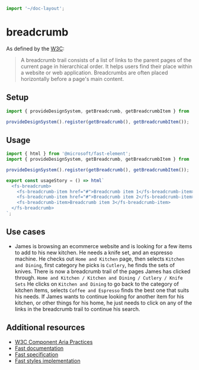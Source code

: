 ```js script
import '~/doc-layout';
```

# breadcrumb

As defined by the [W3C](https://w3c.github.io/aria-practices/#breadcrumb):

> A breadcrumb trail consists of a list of links to the parent pages of the current page in hierarchical order. It helps users find their place within a website or web application. Breadcrumbs are often placed horizontally before a page's main content.

## Setup

```ts
import { provideDesignSystem, getBreadcrumb, getBreadcrumbItem } from '@divriots/starter-furious';

provideDesignSystem().register(getBreadcrumb(), getBreadcrumbItem());
```

## Usage

```js preview-story
import { html } from '@microsoft/fast-element';
import { provideDesignSystem, getBreadcrumb, getBreadcrumbItem } from '@divriots/starter-furious';

provideDesignSystem().register(getBreadcrumb(), getBreadcrumbItem());

export const usageStory = () => html`
  <fs-breadcrumb>
    <fs-breadcrumb-item href="#">Breadcrumb item 1</fs-breadcrumb-item>
    <fs-breadcrumb-item href="#">Breadcrumb item 2</fs-breadcrumb-item>
    <fs-breadcrumb-item>Breadcrumb item 3</fs-breadcrumb-item>
  </fs-breadcrumb>
`;
```

## Use cases

- James is browsing an ecommerce website and is looking for a few items to add to his new kitchen. He needs a knife set, and an espresso machine. He checks out `Home and Kitchen` page, then selects `Kitchen and Dining`, first category he picks is `Cutlery`, he finds the sets of knives. There is now a breadcrumb trail of the pages James has clicked through. `Home and Kitchen / Kitchen and Dining / Cutlery / Knife Sets`
  He clicks on `Kitchen and Dining` to go back to the category of kitchen items, selects `Coffee and Espresso` finds the best one that suits his needs. If James wants to continue looking for another item for his kitchen, or other things for his home, he just needs to click on any of the links in the breadcrumb trail to continue his search.

## Additional resources

- [W3C Component Aria Practices](https://w3c.github.io/aria-practices/#breadcrumb)
- [Fast documentation](https://github.com/microsoft/fast/blob/master/packages/web-components/fast-foundation/src/breadcrumb/README.md)
- [Fast specification](https://github.com/microsoft/fast/blob/master/packages/web-components/fast-foundation/src/breadcrumb/breadcrumb.spec.md)
- [Fast styles implementation](https://github.com/microsoft/fast/blob/master/packages/web-components/fast-components/src/breadcrumb/breadcrumb.styles.ts)

